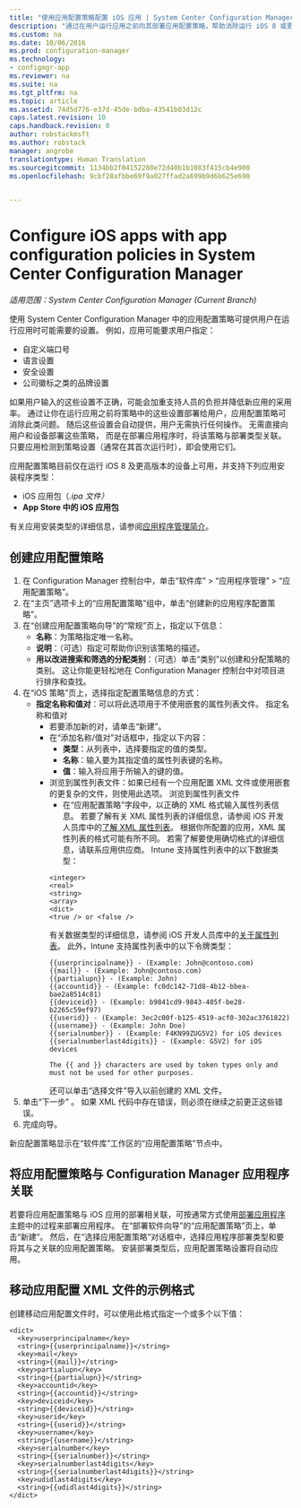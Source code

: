```yaml
---
title: "使用应用配置策略配置 iOS 应用 | System Center Configuration Manager"
description: "通过在用户运行应用之前向其部署应用配置策略，帮助消除运行 iOS 8 或更高版本的设备上的配置问题。"
ms.custom: na
ms.date: 10/06/2016
ms.prod: configuration-manager
ms.technology:
- configmgr-app
ms.reviewer: na
ms.suite: na
ms.tgt_pltfrm: na
ms.topic: article
ms.assetid: 74d5d776-e37d-45de-bdba-43541b03d12c
caps.latest.revision: 10
caps.handback.revision: 0
author: robstackmsft
ms.author: robstack
manager: angrobe
translationtype: Human Translation
ms.sourcegitcommit: 1134bb2f04152288e72d40b1b1083f415cb4e900
ms.openlocfilehash: 9cbf28afbbe69f9a027ffad2a699b9d6b625e690


---
```

# <a name="configure-ios-apps-with-app-configuration-policies-in-system-center-configuration-manager"></a>Configure iOS apps with app configuration policies in System Center Configuration Manager

*适用范围：System Center Configuration Manager (Current Branch)*


使用 System Center Configuration Manager 中的应用配置策略可提供用户在运行应用时可能需要的设置。 例如，应用可能要求用户指定：
- 自定义端口号
- 语言设置
- 安全设置
- 公司徽标之类的品牌设置

如果用户输入的这些设置不正确，可能会加重支持人员的负担并降低新应用的采用率。
通过让你在运行应用之前将策略中的这些设置部署给用户，应用配置策略可消除此类问题。 随后这些设置会自动提供，用户无需执行任何操作。
无需直接向用户和设备部署这些策略， 而是在部署应用程序时，将该策略与部署类型关联。 只要应用检测到策略设置（通常在其首次运行时），即会使用它们。

应用配置策略目前仅在运行 iOS 8 及更高版本的设备上可用，并支持下列应用安装程序类型：

- iOS 应用包（*.ipa 文件）*
- **App Store 中的 iOS 应用包**

有关应用安装类型的详细信息，请参阅[应用程序管理简介](/sccm/apps/understand/introduction-to-application-management)。

## <a name="create-an-app-configuration-policy"></a>创建应用配置策略

1. 在 Configuration Manager 控制台中，单击“软件库” > “应用程序管理” > “应用配置策略”。
3. 在“主页”选项卡上的“应用配置策略”组中，单击“创建新的应用程序配置策略”。
4. 在“创建应用配置策略向导”的“常规”页上，指定以下信息：
    - **名称**：为策略指定唯一名称。
    - **说明**：（可选）指定可帮助你识别该策略的描述。
    - **用以改进搜索和筛选的分配类别**：（可选）单击“类别”以创建和分配策略的类别。 这让你能更轻松地在 Configuration Manager 控制台中对项目进行排序和查找。
5. 在“iOS 策略”页上，选择指定配置策略信息的方式：
    - **指定名称和值对**：可以将此选项用于不使用嵌套的属性列表文件。
    指定名称和值对
        - 若要添加新的对，请单击“新建”。
        - 在“添加名称/值对”对话框中，指定以下内容：
            - **类型**：从列表中，选择要指定的值的类型。
            - **名称**：输入要为其指定值的属性列表键的名称。
            - **值**：输入将应用于所输入的键的值。
        - 浏览到属性列表文件：如果已经有一个应用配置 XML 文件或使用嵌套的更复杂的文件，则使用此选项。
        浏览到属性列表文件
            - 在“应用配置策略”字段中，以正确的 XML 格式输入属性列表信息。
            若要了解有关 XML 属性列表的详细信息，请参阅 iOS 开发人员库中的[了解 XML 属性列表](https://developer.apple.com/library/ios/documentation/Cocoa/Conceptual/PropertyLists/UnderstandXMLPlist/UnderstandXMLPlist.html)。
            根据你所配置的应用，XML 属性列表的格式可能有所不同。 若需了解要使用确切格式的详细信息，请联系应用供应商。
            Intune 支持属性列表中的以下数据类型：
            ```
            <integer>
            <real>
            <string>
            <array>
            <dict>
            <true /> or <false />
            ```
            有关数据类型的详细信息，请参阅 iOS 开发人员库中的[关于属性列表](https://developer.apple.com/library/content/documentation/Cocoa/Conceptual/PropertyLists/AboutPropertyLists/AboutPropertyLists.html)。
            此外，Intune 支持属性列表中的以下令牌类型：
            ```
            {{userprincipalname}} - (Example: John@contoso.com)
            {{mail}} - (Example: John@contoso.com)
            {{partialupn}} - (Example: John)
            {{accountid}} - (Example: fc0dc142-71d8-4b12-bbea-bae2a8514c81)
            {{deviceid}} - (Example: b9841cd9-9843-405f-be28-b2265c59ef97)
            {{userid}} - (Example: 3ec2c00f-b125-4519-acf0-302ac3761822)
            {{username}} - (Example: John Doe)
            {{serialnumber}} - (Example: F4KN99ZUG5V2) for iOS devices
            {{serialnumberlast4digits}} - (Example: G5V2) for iOS devices

            The {{ and }} characters are used by token types only and must not be used for other purposes.
            ```
            还可以单击“选择文件”导入以前创建的 XML 文件。
6. 单击“下一步” 。 如果 XML 代码中存在错误，则必须在继续之前更正这些错误。
6. 完成向导。

新应配置策略显示在“软件库”工作区的“应用配置策略”节点中。

## <a name="associate-an-app-configuration-policy-with-a-configuration-manager-application"></a>将应用配置策略与 Configuration Manager 应用程序关联

若要将应用配置策略与 iOS 应用的部署相关联，可按通常方式使用[部署应用程序](/sccm/apps/deploy-use/deploy-applications)主题中的过程来部署应用程序。
在“部署软件向导”的“应用配置策略”页上，单击“新建”。 然后，在“选择应用配置策略”对话框中，选择应用程序部署类型和要将其与之关联的应用配置策略。
安装部署类型后，应用配置策略设置将自动应用。

## <a name="example-format-for-the-mobile-app-configuration-xml-file"></a>移动应用配置 XML 文件的示例格式

创建移动应用配置文件时，可以使用此格式指定一个或多个以下值：

```
<dict>
  <key>userprincipalname</key>
  <string>{{userprincipalname}}</string>
  <key>mail</key>
  <string>{{mail}}</string>
  <key>partialupn</key>
  <string>{{partialupn}}</string>
  <key>accountid</key>
  <string>{{accountid}}</string>
  <key>deviceid</key>
  <string>{{deviceid}}</string>
  <key>userid</key>
  <string>{{userid}}</string>
  <key>username</key>
  <string>{{username}}</string>
  <key>serialnumber</key>
  <string>{{serialnumber}}</string>
  <key>serialnumberlast4digits</key>
  <string>{{serialnumberlast4digits}}</string>
  <key>udidlast4digits</key>
  <string>{{udidlast4digits}}</string>
</dict>
```



<!--HONumber=Nov16_HO1-->


